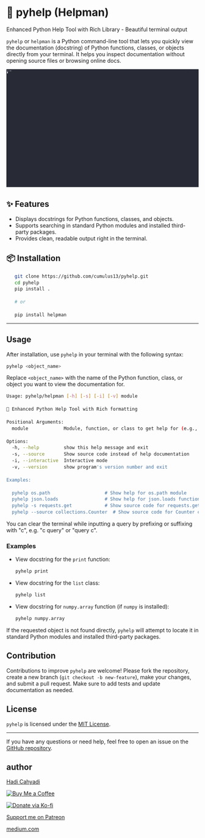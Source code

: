 # 🚀 pyhelp (Helpman)

Enhanced Python Help Tool with Rich Library - Beautiful terminal output


`pyhelp` or `helpman` is a Python command-line tool that lets you quickly view the documentation (docstring) of Python functions, classes, or objects directly from your terminal. It helps you inspect documentation without opening source files or browsing online docs.

[![Example Usage](https://github.com/cumulus13/pyhelp/raw/refs/heads/master/helpman_example_usage.gif)](https://github.com/cumulus13/pyhelp/raw/refs/heads/master/helpman_example_usage.gif)

## ✨ Features

- Displays docstrings for Python functions, classes, and objects.
- Supports searching in standard Python modules and installed third-party packages.
- Provides clean, readable output right in the terminal.

## 📦 Installation

```bash
   git clone https://github.com/cumulus13/pyhelp.git
   cd pyhelp
   pip install .

   # or

   pip install helpman
```
---

## Usage

After installation, use `pyhelp` in your terminal with the following syntax:

```bash
pyhelp <object_name>
```

Replace `<object_name>` with the name of the Python function, class, or object you want to view the documentation for.


```bash
Usage: pyhelp/helpman [-h] [-s] [-i] [-v] module

🐍 Enhanced Python Help Tool with Rich formatting

Positional Arguments:
  module             Module, function, or class to get help for (e.g., os.path, json.loads)

Options:
  -h, --help         show this help message and exit
  -s, --source       Show source code instead of help documentation
  -i, --interactive  Interactive mode
  -v, --version      show program's version number and exit

Examples:

  pyhelp os.path                    # Show help for os.path module
  pyhelp json.loads                 # Show help for json.loads function
  pyhelp -s requests.get            # Show source code for requests.get
  pyhelp --source collections.Counter  # Show source code for Counter class

```

You can clear the terminal while inputting a query by prefixing or suffixing with "c", e.g. "c query" or "query c".

### Examples

- View docstring for the `print` function:

  ```bash
  pyhelp print
  ```

- View docstring for the `list` class:

  ```bash
  pyhelp list
  ```

- View docstring for `numpy.array` function (if `numpy` is installed):

  ```bash
  pyhelp numpy.array
  ```

If the requested object is not found directly, `pyhelp` will attempt to locate it in standard Python modules and installed third-party packages.

## Contribution

Contributions to improve `pyhelp` are welcome! Please fork the repository, create a new branch (`git checkout -b new-feature`), make your changes, and submit a pull request. Make sure to add tests and update documentation as needed.

## License

`pyhelp` is licensed under the [MIT License](LICENSE).

---

If you have any questions or need help, feel free to open an issue on the [GitHub repository](https://github.com/cumulus13/pyhelp/issues).


## author
[Hadi Cahyadi](mailto:cumulus13@gmail.com)
    

[![Buy Me a Coffee](https://www.buymeacoffee.com/assets/img/custom_images/orange_img.png)](https://www.buymeacoffee.com/cumulus13)

[![Donate via Ko-fi](https://ko-fi.com/img/githubbutton_sm.svg)](https://ko-fi.com/cumulus13)
 
[Support me on Patreon](https://www.patreon.com/cumulus13)

[medium.com](https://www.medium.com/@cumulus13)